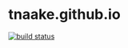 # tnaake.github.io

[![build status](https://travis-ci.org/tnaake/tnaake.github.io.svg?branch=master)](https://travis-ci.org/tnaake/tnaake.github.io)
